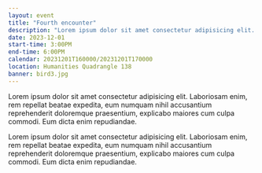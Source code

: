```yaml
---
layout: event
title: "Fourth encounter"
description: "Lorem ipsum dolor sit amet consectetur adipisicing elit. Laboriosam enim, rem repellat beatae expedita. Lorem ipsum."
date: 2023-12-01
start-time: 3:00PM
end-time: 6:00PM
calendar: 20231201T160000/20231201T170000
location: Humanities Quadrangle 138
banner: bird3.jpg
---
```


Lorem ipsum dolor sit amet consectetur adipisicing elit. Laboriosam enim, rem repellat beatae expedita, eum numquam nihil accusantium reprehenderit doloremque praesentium, explicabo maiores cum culpa commodi. Eum dicta enim repudiandae.

Lorem ipsum dolor sit amet consectetur adipisicing elit. Laboriosam enim, rem repellat beatae expedita, eum numquam nihil accusantium reprehenderit doloremque praesentium, explicabo maiores cum culpa commodi. Eum dicta enim repudiandae.
